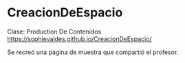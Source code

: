 # CreacionDeEspacio
Clase: Production De Contenidos
https://sophievaldes.github.io/CreacionDeEspacio/

Se recreó una página de muestra que compartió el profesor.
